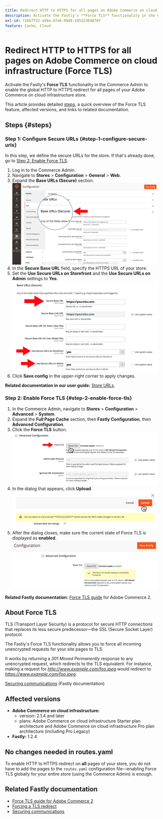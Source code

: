 ```yaml
---
title: Redirect HTTP to HTTPS for all pages on Adobe Commerce on cloud infrastructure (Force TLS)
description: Activate the Fastly's **Force TLS** functionality in the Commerce Admin to enable the global HTTP to HTTPS redirect for all pages of your Adobe Commerce on cloud infrastructure store.
exl-id: 71667f52-a99a-47a6-99d8-10532364870f
feature: Cache, Cloud
---
```

# Redirect HTTP to HTTPS for all pages on Adobe Commerce on cloud infrastructure (Force TLS)

Activate the Fastly's **Force TLS** functionality in the Commerce Admin to enable the global HTTP to HTTPS redirect for all pages of your Adobe Commerce on cloud infrastructure store.

This article provides detailed [steps](#steps), a quick overview of the Force TLS feature, affected versions, and links to related documentation.

## Steps {#steps}

### Step 1: Configure Secure URLs {#step-1-configure-secure-urls}

In this step, we define the secure URLs for the store. If that's already done, go to [Step 2: Enable Force TLS](#step-2-enable-force-tls).

1. Log in to the Commerce Admin.
1. Navigate to **Stores** > **Configuration** > **General** > **Web**.
1. Expand the **Base URLs (Secure)** section.    ![magento-admin_base-urls-secure.png](assets/magento-admin_base-urls-secure.png)
1. In the **Secure Base URL** field, specify the HTTPS URL of your store.
1. Set the **Use Secure URLs on Storefront** and the **Use Secure URLs on Admin** settings to **Yes**.    ![magento-admin_base-urls-secure-settings.png](assets/magento-admin_base-urls-secure-settings.png)
1. Click **Save config** in the upper-right corner to apply changes.

 **Related documentation in our user guide:**   [Store URLs](https://experienceleague.adobe.com/en/docs/commerce-admin/stores-sales/site-store/store-urls).

### Step 2: Enable Force TLS {#step-2-enable-force-tls}

1. In the Commerce Admin, navigate to **Stores** > **Configuration** > **Advanced** > **System**.
1. Expand the **Full Page Cache** section, then **Fastly Configuration**, then **Advanced Configuration**.
1. Click the **Force TLS** button.    ![magento-admin_force-tls-button.png](assets/magento-admin_force-tls-button.png)
1. In the dialog that appears, click **Upload**.    ![magento-admin_force-tls-confirmation-dialog.png](assets/magento-admin_force-tls-confirmation-dialog.png)
1. After the dialog closes, make sure the current state of Force TLS is displayed as **enabled**.    ![magento-admin_force-tls-enabled.png](assets/magento-admin_force-tls-enabled.png)

 **Related Fastly documentation:**   [Force TLS guide](https://github.com/fastly/fastly-magento2/blob/master/Documentation/Guides/FORCE-TLS.md) for Adobe Commerce 2.

## About Force TLS

TLS (Transport Layer Security) is a protocol for secure HTTP connections that replaces its less secure predecessor—the SSL (Secure Socket Layer) protocol.

The Fastly's Force TLS functionality allows you to force all incoming unencrypted requests for your site pages to TLS.

>
It works by returning a *301 Moved Permanently* response to any unencrypted request, which redirects to the TLS equivalent. For instance, making a request for *http://www.example.com/foo.jpeg* would redirect to *https://www.example.com/foo.jpeg*.

 [Securing communications](https://docs.fastly.com/guides/securing-communications/) (Fastly documentation)

## Affected versions

* **Adobe Commerce on cloud infrastructure:**
    * version: 2.1.4 and later
    * plans: Adobe Commerce on cloud infrastructure Starter plan architecture and Adobe Commerce on cloud infrastructure Pro plan architecture (including Pro Legacy)
* **Fastly:** 1.2.4

## No changes needed in routes.yaml

To enable HTTP to HTTPS redirect on **all** pages of your store, you do not have to add the pages to the `routes.yaml` configuration file—enabling Force TLS globally for your entire store (using the Commerce Admin) is enough.

## Related Fastly documentation

* [Force TLS guide for Adobe Commerce 2](https://github.com/fastly/fastly-magento2/blob/master/Documentation/Guides/FORCE-TLS.md)
* [Forcing a TLS redirect](https://docs.fastly.com/guides/securing-communications/forcing-a-tls-redirect)
* [Securing communications](https://docs.fastly.com/guides/securing-communications/)
